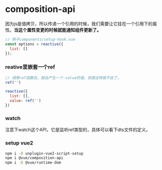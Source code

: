 # composition-api

因为js是值拷贝，所以传递一个引用的时候，我们需要让它挂在一个引用下的属性。**当这个属性变更的时候就能通知组件更新了。**

```js
// 例子components/setup-hook.vue
const options = reactive({
  list: []
});
```

### reative里嵌套一个ref

```js
// 调用ref函数后，就会产生一个.value的值，但是这样就不会了。
ref('')

reactive({
  list: [],
  value: ref('')
})
```

### watch

注意下watch这个API，它是监听ref类型的，具体可以看下dts文件的定义。


### setup vue2

```sh
npm i -D unplugin-vue2-script-setup
npm i @vue/composition-api
npm i -D @vue/runtime-dom
```
